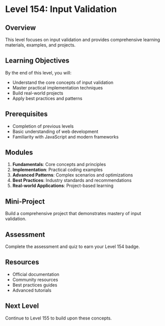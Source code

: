 # Level 154: Input Validation

## Overview
This level focuses on input validation and provides comprehensive learning materials, examples, and projects.

## Learning Objectives
By the end of this level, you will:
- Understand the core concepts of input validation
- Master practical implementation techniques
- Build real-world projects
- Apply best practices and patterns

## Prerequisites
- Completion of previous levels
- Basic understanding of web development
- Familiarity with JavaScript and modern frameworks

## Modules
1. **Fundamentals**: Core concepts and principles
2. **Implementation**: Practical coding examples
3. **Advanced Patterns**: Complex scenarios and optimizations
4. **Best Practices**: Industry standards and recommendations
5. **Real-world Applications**: Project-based learning

## Mini-Project
Build a comprehensive project that demonstrates mastery of input validation.

## Assessment
Complete the assessment and quiz to earn your Level 154 badge.

## Resources
- Official documentation
- Community resources
- Best practices guides
- Advanced tutorials

## Next Level
Continue to Level 155 to build upon these concepts.
